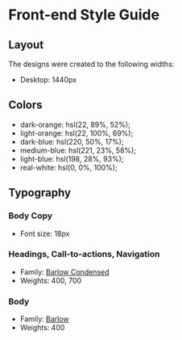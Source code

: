 # Front-end Style Guide

## Layout

The designs were created to the following widths:

- Desktop: 1440px

## Colors

- dark-orange: hsl(22, 89%, 52%);
- light-orange: hsl(22, 100%, 69%);
- dark-blue: hsl(220, 50%, 17%);
- medium-blue: hsl(221, 23%, 58%);
- light-blue: hsl(198, 28%, 93%);
- real-white: hsl(0, 0%, 100%);

## Typography

### Body Copy

- Font size: 18px

### Headings, Call-to-actions, Navigation

- Family: [Barlow Condensed](https://fonts.google.com/specimen/Barlow+Condensed)
- Weights: 400, 700

### Body

- Family: [Barlow](https://fonts.google.com/specimen/Barlow)
- Weights: 400

